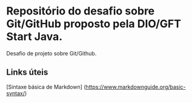 # Repositório do desafio sobre Git/GitHub proposto pela DIO/GFT Start Java.
Desafio de projeto sobre Git/Github.

## Links úteis
[Sintaxe básica de Markdown] (https://www.markdownguide.org/basic-syntax/)
